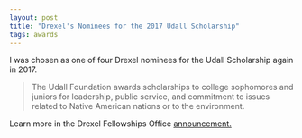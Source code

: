 ```yaml
---
layout: post
title: "Drexel's Nominees for the 2017 Udall Scholarship"
tags: awards
---
```


I was chosen as one of four Drexel nominees for the Udall Scholarship again in 2017.

>The Udall Foundation awards scholarships to college sophomores and juniors for leadership, public service, and commitment to issues related to Native American nations or to the environment.

Learn more in the Drexel Fellowships Office [announcement.](http://drexel.edu/fellowships/about/news/2017/March/2017%20Udall%20Scholarship%20Nominees/)